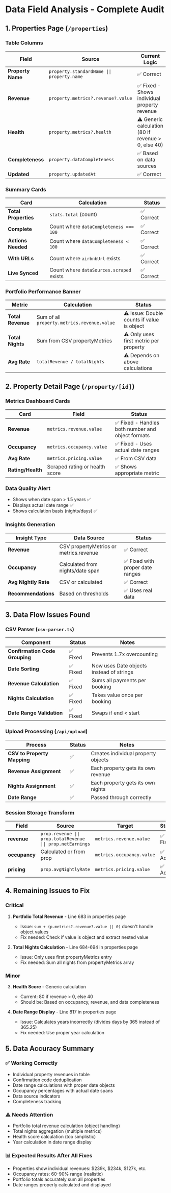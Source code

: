 # Data Field Analysis - Complete Audit

## 1. Properties Page (`/properties`)

### Table Columns
| Field | Source | Current Logic | Status |
|-------|--------|--------------|--------|
| **Property Name** | `property.standardName \|\| property.name` | ✅ Correct |
| **Revenue** | `property.metrics?.revenue?.value` | ✅ Fixed - Shows individual property revenue |
| **Health** | `property.metrics?.health` | ⚠️ Generic calculation (80 if revenue > 0, else 40) |
| **Completeness** | `property.dataCompleteness` | ✅ Based on data sources |
| **Updated** | `property.updatedAt` | ✅ Correct |

### Summary Cards
| Card | Calculation | Status |
|------|------------|--------|
| **Total Properties** | `stats.total` (count) | ✅ Correct |
| **Complete** | Count where `dataCompleteness === 100` | ✅ Correct |
| **Actions Needed** | Count where `dataCompleteness < 100` | ✅ Correct |
| **With URLs** | Count where `airbnbUrl` exists | ✅ Correct |
| **Live Synced** | Count where `dataSources.scraped` exists | ✅ Correct |

### Portfolio Performance Banner
| Metric | Calculation | Status |
|--------|------------|--------|
| **Total Revenue** | Sum of all `property.metrics.revenue.value` | ⚠️ Issue: Double counts if value is object |
| **Total Nights** | Sum from CSV propertyMetrics | ⚠️ Only uses first metric per property |
| **Avg Rate** | `totalRevenue / totalNights` | ⚠️ Depends on above calculations |

## 2. Property Detail Page (`/property/[id]`)

### Metrics Dashboard Cards
| Card | Field | Status |
|------|-------|--------|
| **Revenue** | `metrics.revenue.value` | ✅ Fixed - Handles both number and object formats |
| **Occupancy** | `metrics.occupancy.value` | ✅ Fixed - Uses actual date ranges |
| **Avg Rate** | `metrics.pricing.value` | ✅ From CSV data |
| **Rating/Health** | Scraped rating or health score | ✅ Shows appropriate metric |

### Data Quality Alert
- Shows when date span > 1.5 years ✅
- Displays actual date range ✅
- Shows calculation basis (nights/days) ✅

### Insights Generation
| Insight Type | Data Source | Status |
|--------------|-------------|--------|
| **Revenue** | CSV propertyMetrics or metrics.revenue | ✅ Correct |
| **Occupancy** | Calculated from nights/date span | ✅ Fixed with proper date ranges |
| **Avg Nightly Rate** | CSV or calculated | ✅ Correct |
| **Recommendations** | Based on thresholds | ✅ Uses real data |

## 3. Data Flow Issues Found

### CSV Parser (`csv-parser.ts`)
| Component | Status | Notes |
|-----------|--------|-------|
| **Confirmation Code Grouping** | ✅ Fixed | Prevents 1.7x overcounting |
| **Date Sorting** | ✅ Fixed | Now uses Date objects instead of strings |
| **Revenue Calculation** | ✅ Fixed | Sums all payments per booking |
| **Nights Calculation** | ✅ Fixed | Takes value once per booking |
| **Date Range Validation** | ✅ Fixed | Swaps if end < start |

### Upload Processing (`/api/upload`)
| Process | Status | Notes |
|---------|--------|-------|
| **CSV to Property Mapping** | ✅ | Creates individual property objects |
| **Revenue Assignment** | ✅ | Each property gets its own revenue |
| **Nights Assignment** | ✅ | Each property gets its own nights |
| **Date Range** | ✅ | Passed through correctly |

### Session Storage Transform
| Field | Source | Target | Status |
|-------|--------|--------|--------|
| **revenue** | `prop.revenue \|\| prop.totalRevenue \|\| prop.netEarnings` | `metrics.revenue.value` | ✅ Fixed |
| **occupancy** | Calculated or from prop | `metrics.occupancy.value` | ✅ Added |
| **pricing** | `prop.avgNightlyRate` | `metrics.pricing.value` | ✅ Added |

## 4. Remaining Issues to Fix

### Critical
1. **Portfolio Total Revenue** - Line 683 in properties page
   - Issue: `sum + (p.metrics?.revenue?.value || 0)` doesn't handle object values
   - Fix needed: Check if value is object and extract nested value

2. **Total Nights Calculation** - Line 684-694 in properties page
   - Issue: Only uses first propertyMetrics entry
   - Fix needed: Sum all nights from propertyMetrics array

### Minor
3. **Health Score** - Generic calculation
   - Current: 80 if revenue > 0, else 40
   - Should be: Based on occupancy, revenue, and data completeness

4. **Date Range Display** - Line 817 in properties page
   - Issue: Calculates years incorrectly (divides days by 365 instead of 365.25)
   - Fix needed: Use proper year calculation

## 5. Data Accuracy Summary

### ✅ Working Correctly
- Individual property revenues in table
- Confirmation code deduplication
- Date range calculations with proper date objects
- Occupancy percentages with actual date spans
- Data source indicators
- Completeness tracking

### ⚠️ Needs Attention
- Portfolio total revenue calculation (object handling)
- Total nights aggregation (multiple metrics)
- Health score calculation (too simplistic)
- Year calculation in date range display

### 📊 Expected Results After All Fixes
- Properties show individual revenues: $239k, $234k, $127k, etc.
- Occupancy rates: 60-90% range (realistic)
- Portfolio totals accurately sum all properties
- Date ranges properly calculated and displayed
